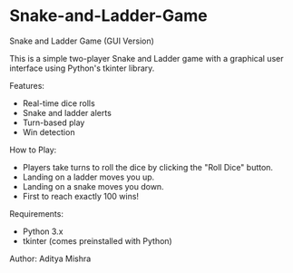 # Snake-and-Ladder-Game
Snake and Ladder Game (GUI Version)

This is a simple two-player Snake and Ladder game with a graphical user interface using Python's tkinter library.

Features:
- Real-time dice rolls
- Snake and ladder alerts
- Turn-based play
- Win detection

How to Play:
- Players take turns to roll the dice by clicking the "Roll Dice" button.
- Landing on a ladder moves you up.
- Landing on a snake moves you down.
- First to reach exactly 100 wins!

Requirements:
- Python 3.x
- tkinter (comes preinstalled with Python)

Author: Aditya Mishra

